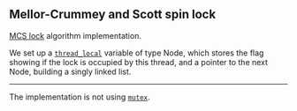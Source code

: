 ## Mellor-Crummey and Scott spin lock


[MCS lock](https://lwn.net/Articles/590243/) algorithm implementation.

We set up a [`thread_local`](https://en.cppreference.com/w/cpp/language/storage_duration) variable of type Node, which stores the flag showing if the lock is occupied by this thread, and a pointer to the next Node, building a singly linked list.

---

The implementation is not using [`mutex`](https://en.cppreference.com/w/cpp/thread/mutex).
